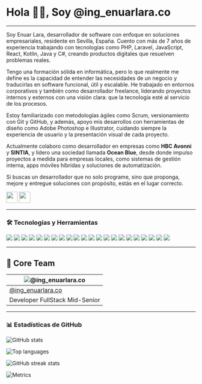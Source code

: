 # Hola 👋🏻, Soy @ing_enuarlara.co

---

Soy Enuar Lara, desarrollador de software con enfoque en soluciones empresariales, residente en Sevilla, España. Cuento con más de 7 años de experiencia trabajando con tecnologías como PHP, Laravel, JavaScript, React, Kotlin, Java y C#, creando productos digitales que resuelven problemas reales.

Tengo una formación sólida en informática, pero lo que realmente me define es la capacidad de entender las necesidades de un negocio y traducirlas en software funcional, útil y escalable. He trabajado en entornos corporativos y también como desarrollador freelance, liderando proyectos internos y externos con una visión clara: que la tecnología esté al servicio de los procesos.

Estoy familiarizado con metodologías ágiles como Scrum, versionamiento con Git y GitHub, y además, apoyo mis desarrollos con herramientas de diseño como Adobe Photoshop e Illustrator, cuidando siempre la experiencia de usuario y la presentación visual de cada proyecto.

Actualmente colaboro como desarrollador en empresas como **HBC Avonni** y **SINTIA**, y lidero una sociedad llamada **Ocean Blue**, desde donde impulso proyectos a medida para empresas locales, como sistemas de gestión interna, apps móviles híbridas y soluciones de automatización.

Si buscas un desarrollador que no solo programe, sino que proponga, mejore y entregue soluciones con propósito, estás en el lugar correcto.

<p>
<a href="https://www.instagram.com/enuar_lara7/"><img src="https://img.shields.io/badge/Instagram-%23E4405F.svg?style=for-the-badge&logo=Instagram&logoColor=white" height="30px" target="_blank"></a>
<a href="https://www.linkedin.com/in/ing-enuarlara/"><img src="https://img.shields.io/badge/Linkedin-%231572B6.svg?style=for-the-badge&logo=Linkedin&logoColor=white" height="30px" target="_blank"></a>
</p>

---

### 🛠️ Tecnologías y Herramientas

<p>
<img src="https://img.shields.io/badge/php-777BB4?style=for-the-badge&logo=php&logoColor=white">
<img src="https://img.shields.io/badge/laravel-FF2D20?style=for-the-badge&logo=laravel&logoColor=white">
<img src="https://img.shields.io/badge/java-007396?style=for-the-badge&logo=java&logoColor=white">
<img src="https://img.shields.io/badge/kotlin-0095D5?style=for-the-badge&logo=kotlin&logoColor=white">
<img src="https://img.shields.io/badge/javascript-F7DF1E?style=for-the-badge&logo=javascript&logoColor=black">
<img src="https://img.shields.io/badge/typescript-3178C6?style=for-the-badge&logo=typescript&logoColor=white">
<img src="https://img.shields.io/badge/react-20232A?style=for-the-badge&logo=react&logoColor=61DAFB">
<img src="https://img.shields.io/badge/react_native-20232A?style=for-the-badge&logo=react&logoColor=61DAFB">
<img src="https://img.shields.io/badge/Next.js-000000?style=for-the-badge&logo=next.js&logoColor=white">
<img src="https://img.shields.io/badge/Expo-000020?style=for-the-badge&logo=expo&logoColor=white">
<img src="https://img.shields.io/badge/firebase-FFCA28?style=for-the-badge&logo=firebase&logoColor=black">
<img src="https://img.shields.io/badge/spring boot-6DB33F?style=for-the-badge&logo=springboot&logoColor=white">
<img src="https://img.shields.io/badge/mysql-4479A1?style=for-the-badge&logo=mysql&logoColor=white">
<img src="https://img.shields.io/badge/sqlite-003B57?style=for-the-badge&logo=sqlite&logoColor=white">
<img src="https://img.shields.io/badge/stripe-008CDD?style=for-the-badge&logo=stripe&logoColor=white">
<img src="https://img.shields.io/badge/puppeteer-40B5A4?style=for-the-badge&logo=puppeteer&logoColor=black">
<img src="https://img.shields.io/badge/scraperapi-FF5A00?style=for-the-badge&logo=web&logoColor=white">
<img src="https://img.shields.io/badge/amazon aws-232F3E?style=for-the-badge&logo=amazonaws&logoColor=white">
<img src="https://img.shields.io/badge/git-F05032?style=for-the-badge&logo=git&logoColor=white">
<img src="https://img.shields.io/badge/github-181717?style=for-the-badge&logo=github&logoColor=white">
<img src="https://img.shields.io/badge/adobe photoshop-31A8FF?style=for-the-badge&logo=adobephotoshop&logoColor=white">
<img src="https://img.shields.io/badge/adobe illustrator-FF9A00?style=for-the-badge&logo=adobeillustrator&logoColor=white">
</p>

---

## 👥 Core Team

| ![@ing_enuarlara.co](https://avatars.githubusercontent.com/u/29340783?v=4) |
| --- |
| [@ing_enuarlara.co](https://ing-enuarlara.com) |
| Developer FullStack Mid-Senior |

---

### 📊 Estadísticas de GitHub

<p><img src="https://github-readme-stats.vercel.app/api?username=ing-enuarlara&show_icons=true" alt="GitHub stats"></p>

<p><img src="https://github-readme-stats.vercel.app/api/top-langs/?username=ing-enuarlara&layout=compact" alt="Top languages"></p>

<p><img src="https://github-readme-streak-stats.herokuapp.com/?user=ing-enuarlara" alt="GitHub streak stats"></p>

<p><img src="https://metrics.lecoq.io/ing-enuarlara" alt="Metrics"></p>
